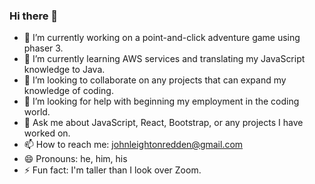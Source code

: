 ### Hi there 👋
- 🔭 I’m currently working on a point-and-click adventure game using phaser 3.
- 🌱 I’m currently learning AWS services and translating my JavaScript knowledge to Java.
- 👯 I’m looking to collaborate on any projects that can expand my knowledge of coding.
- 🤔 I’m looking for help with beginning my employment in the coding world.
- 💬 Ask me about JavaScript, React, Bootstrap, or any projects I have worked on.
- 📫 How to reach me: johnleightonredden@gmail.com
- 😄 Pronouns: he, him, his
- ⚡ Fun fact: I'm taller than I look over Zoom.
